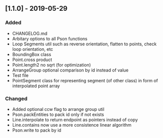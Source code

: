 ## [1.1.0] - 2019-05-29
### Added
- CHANGELOG.md
- Arbitary options to all Pson functions
- Loop Segments util such as reverse orientation, flatten to points, check loop orientation, etc
- BoundingBox class
- Point.cross product
- Point.length2 no sqrt (for optimization)
- ArrangeGroup optional comparison by id instead of value
- Test file
- PointSegment class for representing segment (of other class) in form of interpolated point array

### Changed
- Added optional ccw flag to arrange group util
- Pson.packEntities to pack id only if not exists
- Line.interpolate to return endpoint as pointers instead of copy
- Line.contains now use a more consistence linear algorithm
- Pson.write to pack by id
